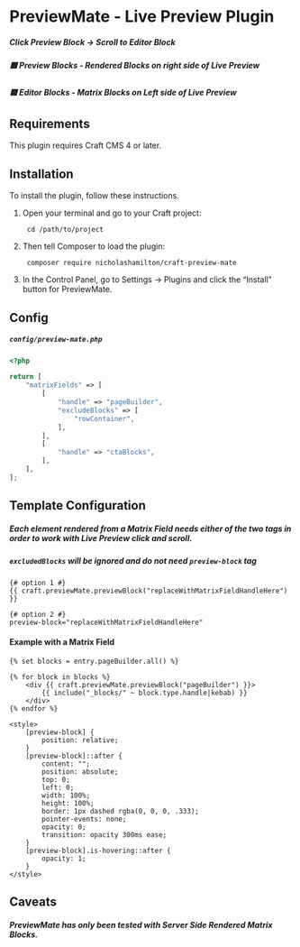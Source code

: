 # PreviewMate - Live Preview Plugin

##### Click Preview Block -> Scroll to Editor Block
<!-- <img src="resources/img/PreviewMate-Example.gif" width="100%" style="max-width: 800px;" /> -->
##### 🟦 Preview Blocks - Rendered Blocks on right side of Live Preview
##### 🟨 Editor Blocks - Matrix Blocks on Left side of Live Preview

## Requirements
This plugin requires Craft CMS 4 or later.

## Installation
To install the plugin, follow these instructions.

1. Open your terminal and go to your Craft project:

        cd /path/to/project
		
2. Then tell Composer to load the plugin:

        composer require nicholashamilton/craft-preview-mate
		
3. In the Control Panel, go to Settings → Plugins and click the “Install” button for PreviewMate.

## Config
##### `config/preview-mate.php`

```php
<?php

return [
    "matrixFields" => [
        [
            "handle" => "pageBuilder",
            "excludeBlocks" => [
                "rowContainer",
            ],
        ],
        [
            "handle" => "ctaBlocks",
        ],
    ],
];
```

## Template Configuration
##### Each element rendered from a Matrix Field needs either of the two tags in order to work with Live Preview click and scroll.
##### `excludedBlocks` will be ignored and do not need `preview-block` tag
```twig
{# option 1 #}
{{ craft.previewMate.previewBlock("replaceWithMatrixFieldHandleHere") }}
```
```twig
{# option 2 #}
preview-block="replaceWithMatrixFieldHandleHere"
```

#### Example with a Matrix Field
```twig
{% set blocks = entry.pageBuilder.all() %}

{% for block in blocks %}
    <div {{ craft.previewMate.previewBlock("pageBuilder") }}>
        {{ include("_blocks/" ~ block.type.handle|kebab) }}
    </div>
{% endfor %}

<style>
    [preview-block] {
        position: relative;
    }
    [preview-block]::after {
        content: "";
        position: absolute;
        top: 0;
        left: 0;
        width: 100%;
        height: 100%;
        border: 1px dashed rgba(0, 0, 0, .333);
        pointer-events: none;
        opacity: 0;
        transition: opacity 300ms ease;
    }
    [preview-block].is-hovering::after {
        opacity: 1;
    }
</style>
```

## Caveats

##### PreviewMate has only been tested with Server Side Rendered Matrix Blocks.